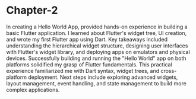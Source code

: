 # Chapter-2
In creating a Hello World App, provided hands-on experience in building a basic Flutter application. I learned about Flutter's widget tree, UI creation, and wrote my first Flutter app using Dart. Key takeaways included understanding the hierarchical widget structure, designing user interfaces with Flutter's widget library, and deploying apps on emulators and physical devices. 
Successfully building and running the "Hello World" app on both platforms solidified my grasp of Flutter fundamentals. This practical experience familiarized me with Dart syntax, widget trees, and cross-platform deployment. Next steps include exploring advanced widgets, layout management, event handling, and state management to build more complex applications.
